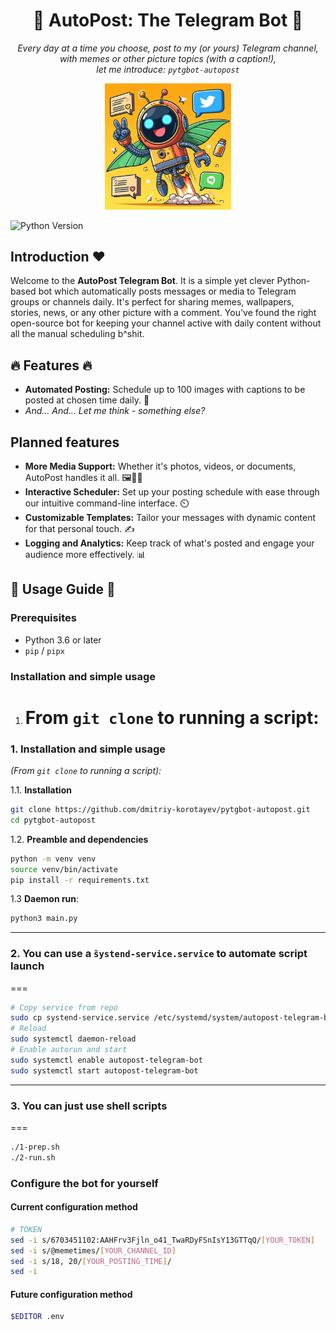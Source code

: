 <!-- markdownlint-configure-file {
  "no-inline-html": false,
  "MD041": false
} -->

<div align="center">

# 📅 AutoPost: The Telegram Bot 🤖

_Every day at a time you choose, post to my (or yours) Telegram channel,_ \
_with memes or other picture topics (with a caption!),_ \
_let me introduce: `pytgbot-autopost`_

<img src="logo.jpg" title="Logo" width="40%"
  alt="Look at our cute little Python-based helper!"
/>

</div>

<!-- ![Build Status](https://img.shields.io/travis/com/yourusername/autopost-telegram-bot/main?style=flat-square) -->
<!-- ![Code Quality](https://img.shields.io/codacy/grade/a1234567890fe0987654321f?style=flat-square) -->
<!-- ![License](https://img.shields.io/github/license/yourusername/autopost-telegram-bot?style=flat-square) -->
![Python Version](https://img.shields.io/badge/python-3.6+-blue.svg?style=flat-square)

## Introduction ❤️

Welcome to the **AutoPost Telegram Bot**. It is a simple yet clever Python-based bot which automatically posts messages or media to Telegram groups or channels daily. It's perfect for sharing memes, wallpapers, stories, news, or any other picture with a comment. You've found the right open-source bot for keeping your channel active with daily content without all the manual scheduling b^shit.

## 🔥 Features 🔥

- **Automated Posting:** Schedule up to 100 images with captions to be posted at chosen time daily. 📆
- _And... And... Let me think - something else?_

## Planned features

- **More Media Support:** Whether it's photos, videos, or documents, AutoPost handles it all. 🖼️🎥📄
- **Interactive Scheduler:** Set up your posting schedule with ease through our intuitive command-line interface. ⏲️
- **Customizable Templates:** Tailor your messages with dynamic content for that personal touch. ✍️
- **Logging and Analytics:** Keep track of what's posted and engage your audience more effectively. 📊

## 🚀 Usage Guide 🚀

### Prerequisites

- Python 3.6 or later
- `pip` / `pipx`

### Installation and simple usage

1. # From `git clone` to running a script:

### 1. Installation and simple usage

_(From `git clone` to running a script):_

1.1. **Installation**

```bash
git clone https://github.com/dmitriy-korotayev/pytgbot-autopost.git
cd pytgbot-autopost
```

1.2. **Preamble and dependencies**

```bash
python -m venv venv
source venv/bin/activate
pip install -r requirements.txt
```

1.3 **Daemon run**:

```bash
python3 main.py
```

---

### 2. You can use a `šystend-service.service` to automate script launch

===

```bash
# Copy service from repo
sudo cp systend-service.service /etc/systemd/system/autopost-telegram-bot.service
# Reload
sudo systemctl daemon-reload
# Enable autorun and start
sudo systemctl enable autopost-telegram-bot
sudo systemctl start autopost-telegram-bot
```

---

### 3. You can just use shell scripts

===

```bash
./1-prep.sh
./2-run.sh
```

### Configure the bot for yourself

#### Current configuration method

```bash
# TOKEN
sed -i s/6703451102:AAHFrv3Fjln_o41_TwaRDyFSnIsY13GTTqQ/[YOUR_TOKEN]
sed -i s/@memetimes/[YOUR_CHANNEL_ID]
sed -i s/18, 20/[YOUR_POSTING_TIME]/
sed -i
```

#### Future configuration method

```bash
$EDITOR .env
```
